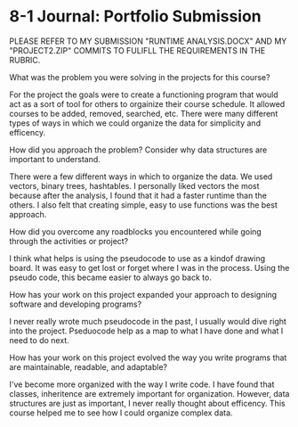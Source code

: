 # 8-1 Journal: Portfolio Submission

PLEASE REFER TO MY SUBMISSION "RUNTIME ANALYSIS.DOCX" AND MY "PROJECT2.ZIP" COMMITS TO FULIFLL THE REQUIREMENTS IN THE RUBRIC.


What was the problem you were solving in the projects for this course?

For the project the goals were to create a functioning program that would act as a sort of 
tool for others to orgainize their course schedule. It allowed courses to be added, removed, searched, etc. 
There were many different types of ways in which we could organize the data for simplicity and efficency.

How did you approach the problem? Consider why data structures are important to understand.

There were a few different ways in which to organize the data. We used vectors, binary trees, hashtables.
I personally liked vectors the most because after the analysis, I found that it had a faster runtime than the others.
I also felt that creating simple, easy to use functions was the best approach.


How did you overcome any roadblocks you encountered while going through the activities or project?

I think what helps is using the pseudocode to use as a kindof drawing board. It was easy to get lost or forget 
where I was in the process. Using the pseudo code, this became easier to always go back to.


How has your work on this project expanded your approach to designing software and developing programs?

I never really wrote much pseudocode in the past, I usually would dive right into the project. Pseduocode help as a map to what I have done and what I need
to do next.


How has your work on this project evolved the way you write programs that are maintainable, readable, and adaptable?

I've become more organized with the way I write code. I have found that classes, inheritence are extremely important for organization. 
However, data structures are just as important, I never really thought about efficency. This course helped me to see how I could organize complex data.

